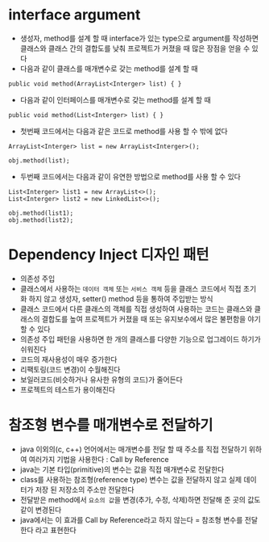 # interface argument
* 생성자, method를 설계 할 때 interface가 있는 type으로 argument를 작성하면 클래스와 클래스 간의 결합도를 낮춰 프로젝트가 커졌을 때 많은 장점을 얻을 수 있다
* 다음과 같이 클래스를 매개변수로 갖는 method를 설계 할 때
```
public void method(ArrayList<Interger> list) { }
```
* 다음과 같이 인터페이스를 매개변수로 갖는 method를 설계 할 때
```
public void method(List<Interger> list) { }
```
* 첫번째 코드에서는 다음과 같은 코드로 method를 사용 할 수 밖에 없다
```
ArrayList<Interger> list = new ArrayList<Interger>();

obj.method(list);
```
* 두번째 코드에서는 다음과 같이 유연한 방법으로 method를 사용 할 수 있다
```
List<Interger> list1 = new ArrayList<>();
List<Interger> list2 = new LinkedList<>();

obj.method(list1);
obj.method(list2);
```

# Dependency Inject 디자인 패턴
* 의존성 주입
* 클래스에서 사용하는 ```데이터 객체``` 또는 ```서비스 객체``` 등을 클래스 코드에서 직접 초기화 하지 않고 생성자, setter() method 등을 통하여 주입받는 방식
* 클래스 코드에서 다른 클래스의 객체를 직접 생성하여 사용하는 코드는 클래스와 클래스의 결합도를 높여 프로젝트가 커졌을 때 또는 유지보수에서 많은 불편함을 야기 할 수 있다
* 의존성 주입 패턴을 사용하면 한 개의 클래스를 다양한 기능으로 업그레이드 하기가 쉬워진다
* 코드의 재사용성이 매우 증가한다
* 리팩토링(코드 변경)이 수월해진다
* 보일러코드(비슷하거나 유사한 유형의 코드)가 줄어든다
* 프로젝트의 테스트가 용이해진다

# 참조형 변수를 매개변수로 전달하기
* java 이외의(c, c++) 언어에서는 매개변수를 전달 할 때 주소를 직접 전달하기 위하여 여러가지 기법을 사용한다 : Call by Reference
* java는 기본 타입(primitive)의 변수는 값을 직접 매개변수로 전달한다
* class를 사용하는 참조형(reference type) 변수는 값을 전달하지 않고 실제 데이터가 저장 된 저장소의 주소만 전달한다
* 전달받은 method에서 ```요소의 값```을 변경(추가, 수정, 삭제)하면 전달해 준 곳의 값도 같이 변경된다
* java에서는 이 효과를 Call by Reference라고 하지 않는다 = 참조형 변수를 전달한다 라고 표현한다
